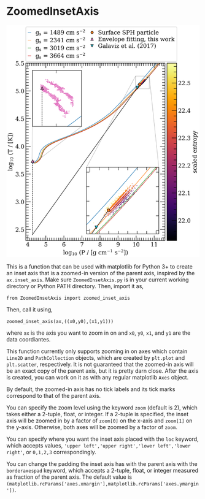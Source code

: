 # ZoomedInsetAxis

![Example image](https://github.com/hatfullr/ZoomedInsetAxis/blob/main/all_solutions_with_particles_Galaviz_Tr_take4.png)

This is a function that can be used with matplotlib for Python 3+ to create an inset axis that is a zoomed-in version of the parent axis, inspired by the `ax.inset_axis`. Make sure `ZoomedInsetAxis.py` is in your current working directory or Python PATH directory. Then, import it as,
```
from ZoomedInsetAxis import zoomed_inset_axis
```
Then, call it using,
```
zoomed_inset_axis(ax,((x0,y0),(x1,y1)))
```
where `ax` is the axis you want to zoom in on and `x0`, `y0`, `x1`, and `y1` are the data coordiantes.

This function currently only supports zooming in on axes which contain `Line2D` and `PathCollection` objects, which are created by `plt.plot` and `plt.scatter`, respectively. It is not guaranteed that the zoomed-in axis will be an exact copy of the parent axis, but it is pretty darn close. After the axis is created, you can work on it as with any regular matplotlib `Axes` object.

By default, the zoomed-in axis has no tick labels and its tick marks correspond to that of the parent axis.

You can specify the zoom level using the keyword `zoom` (default is 2), which takes either a 2-tuple, float, or integer. If a 2-tuple is specified, the inset axis will be zoomed in by a factor of `zoom[0]` on the x-axis and `zoom[1]` on the y-axis. Otherwise, both axes will be zoomed by a factor of `zoom`. 

You can specify where you want the inset axis placed with the `loc` keyword, which accepts values, `'upper left','upper right','lower left','lower right'`, or `0,1,2,3` correspondingly.

You can change the padding the inset axis has with the parent axis with the `borderaxespad` keyword, which accepts a 2-tuple, float, or integer measured as fraction of the parent axis. The default value is `(matplotlib.rcParams['axes.xmargin'],matplotlib.rcParams['axes.ymargin'])`.
